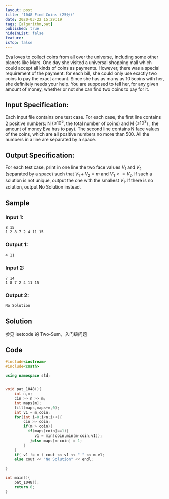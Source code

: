 ```yaml
---
layout: post
title: '1048 Find Coins (25分)'
date: 2020-03-22 15:29:19
tags: [algorithm,pat]
published: true
hideInList: false
feature: 
isTop: false
---
```

Eva loves to collect coins from all over the universe, including some other planets like Mars. One day she visited a universal shopping mall which could accept all kinds of coins as payments. However, there was a special requirement of the payment: for each bill, she could only use exactly two coins to pay the exact amount. Since she has as many as 10
​5
​​  coins with her, she definitely needs your help. You are supposed to tell her, for any given amount of money, whether or not she can find two coins to pay for it.

## Input Specification:
Each input file contains one test case. For each case, the first line contains 2 positive numbers: N (≤$10^5$, the total number of coins) and M (≤$10^3$) , the amount of money Eva has to pay). The second line contains N face values of the coins, which are all positive numbers no more than 500. All the numbers in a line are separated by a space.

## Output Specification:
For each test case, print in one line the two face values $V_1$ and $V_2$
​​  (separated by a space) such that $V_1 + V_2 = m$ and $V_1 <= V_2$. If such a solution is not unique, output the one with the smallest $V_1$. If there is no solution, output No Solution instead.

## Sample 
### Input 1:
```
8 15
1 2 8 7 2 4 11 15
```
### Output 1:
```
4 11
```
### Input 2:
```
7 14
1 8 7 2 4 11 15
```
### Output 2:
```
No Solution
```

## Solution

参见 leetcode 的 Two-Sum，入门级问题

## Code

```c++
#include<iostream>
#include<cmath>

using namespace std;


void pat_1048(){
    int n,m;
    cin >> n >> m;
    int maps[m];
    fill(maps,maps+m,0);
    int v1 = m,coin;
    for(int i=0;i<n;i++){
        cin >> coin;
        if(m > coin){
          if(maps[coin]==1){
             v1 = min(coin,min(m-coin,v1));
           }else maps[m-coin] = 1;
        }
    }
    if( v1 != m ) cout << v1 << " " << m-v1;
    else cout << "No Solution" << endl;
    
}

int main(){
    pat_1048();
    return 0;
}
```
